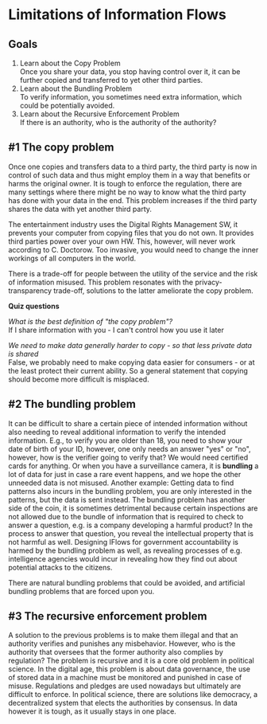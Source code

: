 # Limitations of Information Flows

## Goals 

1. Learn about the Copy Problem  
Once you share your data, you stop having control over it, it can be further copied and transferred to yet other third parties. 
2. Learn about the Bundling Problem  
To verify information, you sometimes need extra information, which could be potentially avoided. 
3. Learn about the Recursive Enforcement Problem    
If there is an authority, who is the authority of the authority? 

## #1 The copy problem

Once one copies and transfers data to a third party, the third party is now in control of such data and thus might employ them in a way that benefits or harms the original owner. It is tough to enforce the regulation, there are many settings where there might be no way to know what the third party has done with your data in the end. This problem increases if the third party shares the data with yet another third party.

The entertainment industry uses the Digital Rights Management SW, it prevents your computer from copying files that you do not own. It provides third parties power over your own HW. This, however, will never work according to C. Doctorow. Too invasive, you would need to change the inner workings of all computers in the world.

There is a trade-off for people between the utility of the service and the risk of information misused. This problem resonates with the privacy-transparency trade-off, solutions to the latter ameliorate the copy problem.

**Quiz questions**  

*What is the best definition of "the copy problem"?*  
If I share information with you - I can't control how you use it later

*We need to make data generally harder to copy - so that less private data is shared*  
False, we probably need to make copying data easier for consumers - or at the least protect their current ability. So a general statement that copying should become more difficult is misplaced.

## #2 The bundling problem

It can be difficult to share a certain piece of intended information without also needing to reveal additional information to verify the intended information. E.g., to verify you are older than 18, you need to show your date of birth of your ID, however, one only needs an answer "yes" or "no", however, how is the verifier going to verify that? We would need certified cards for anything. Or when you have a surveillance camera, it is **bundling** a lot of data for just in case a rare event happens, and we hope the other unneeded data is not misused. Another example: Getting data to find patterns also incurs in the bundling problem, you are only interested in the patterns, but the data is sent instead. The bundling problem has another side of the coin, it is sometimes detrimental because certain inspections are not allowed due to the bundle of information that is required to check to answer a question, e.g. is a company developing a harmful product? In the process to answer that question, you reveal the intellectual property that is not harmful as well. Designing IFlows for government accountability is harmed by the bundling problem as well, as revealing processes of e.g. intelligence agencies would incur in revealing how they find out about potential attacks to the citizens.

There are natural bundling problems that could be avoided, and artificial bundling problems that are forced upon you. 


## #3 The recursive enforcement problem

A solution to the previous problems is to make them illegal and that an authority verifies and punishes any misbehavior. However, who is the authority that oversees that the former authority also complies by regulation? The problem is recursive and it is a core old problem in political science. In the digital age, this problem is about data governance, the use of stored data in a machine must be monitored and punished in case of misuse. Regulations and pledges are used nowadays but ultimately are difficult to enforce. In political science, there are solutions like democracy, a decentralized system that elects the authorities by consensus. In data however it is tough, as it usually stays in one place.



